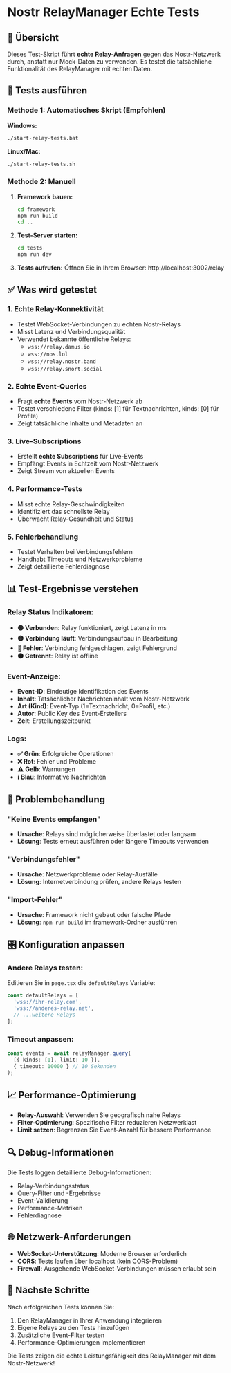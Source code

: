 # Nostr RelayManager Echte Tests

## 🎯 Übersicht

Dieses Test-Skript führt **echte Relay-Anfragen** gegen das Nostr-Netzwerk durch, anstatt nur Mock-Daten zu verwenden. Es testet die tatsächliche Funktionalität des RelayManager mit echten Daten.

## 🚀 Tests ausführen

### Methode 1: Automatisches Skript (Empfohlen)

**Windows:**
```bash
./start-relay-tests.bat
```

**Linux/Mac:**
```bash
./start-relay-tests.sh
```

### Methode 2: Manuell

1. **Framework bauen:**
   ```bash
   cd framework
   npm run build
   cd ..
   ```

2. **Test-Server starten:**
   ```bash
   cd tests
   npm run dev
   ```

3. **Tests aufrufen:**
   Öffnen Sie in Ihrem Browser: http://localhost:3002/relay

## ✅ Was wird getestet

### 1. **Echte Relay-Konnektivität**
- Testet WebSocket-Verbindungen zu echten Nostr-Relays
- Misst Latenz und Verbindungsqualität
- Verwendet bekannte öffentliche Relays:
  - `wss://relay.damus.io`
  - `wss://nos.lol` 
  - `wss://relay.nostr.band`
  - `wss://relay.snort.social`

### 2. **Echte Event-Queries**
- Fragt **echte Events** vom Nostr-Netzwerk ab
- Testet verschiedene Filter (kinds: [1] für Textnachrichten, kinds: [0] für Profile)
- Zeigt tatsächliche Inhalte und Metadaten an

### 3. **Live-Subscriptions**
- Erstellt **echte Subscriptions** für Live-Events
- Empfängt Events in Echtzeit vom Nostr-Netzwerk
- Zeigt Stream von aktuellen Events

### 4. **Performance-Tests**
- Misst echte Relay-Geschwindigkeiten
- Identifiziert das schnellste Relay
- Überwacht Relay-Gesundheit und Status

### 5. **Fehlerbehandlung**
- Testet Verhalten bei Verbindungsfehlern
- Handhabt Timeouts und Netzwerkprobleme
- Zeigt detaillierte Fehlerdiagnose

## 📊 Test-Ergebnisse verstehen

### Relay Status Indikatoren:
- **🟢 Verbunden**: Relay funktioniert, zeigt Latenz in ms
- **🟡 Verbindung läuft**: Verbindungsaufbau in Bearbeitung  
- **🔴 Fehler**: Verbindung fehlgeschlagen, zeigt Fehlergrund
- **⚫ Getrennt**: Relay ist offline

### Event-Anzeige:
- **Event-ID**: Eindeutige Identifikation des Events
- **Inhalt**: Tatsächlicher Nachrichteninhalt vom Nostr-Netzwerk
- **Art (Kind)**: Event-Typ (1=Textnachricht, 0=Profil, etc.)
- **Autor**: Public Key des Event-Erstellers
- **Zeit**: Erstellungszeitpunkt

### Logs:
- **✅ Grün**: Erfolgreiche Operationen
- **❌ Rot**: Fehler und Probleme  
- **⚠️ Gelb**: Warnungen
- **ℹ️ Blau**: Informative Nachrichten

## 🔧 Problembehandlung

### "Keine Events empfangen"
- **Ursache**: Relays sind möglicherweise überlastet oder langsam
- **Lösung**: Tests erneut ausführen oder längere Timeouts verwenden

### "Verbindungsfehler"
- **Ursache**: Netzwerkprobleme oder Relay-Ausfälle
- **Lösung**: Internetverbindung prüfen, andere Relays testen

### "Import-Fehler"
- **Ursache**: Framework nicht gebaut oder falsche Pfade
- **Lösung**: `npm run build` im framework-Ordner ausführen

## 🎛️ Konfiguration anpassen

### Andere Relays testen:
Editieren Sie in `page.tsx` die `defaultRelays` Variable:

```typescript
const defaultRelays = [
  'wss://ihr-relay.com',
  'wss://anderes-relay.net',
  // ...weitere Relays
];
```

### Timeout anpassen:
```typescript
const events = await relayManager.query(
  [{ kinds: [1], limit: 10 }],
  { timeout: 10000 } // 10 Sekunden
);
```

## 📈 Performance-Optimierung

- **Relay-Auswahl**: Verwenden Sie geografisch nahe Relays
- **Filter-Optimierung**: Spezifische Filter reduzieren Netzwerklast
- **Limit setzen**: Begrenzen Sie Event-Anzahl für bessere Performance

## 🔍 Debug-Informationen

Die Tests loggen detaillierte Debug-Informationen:
- Relay-Verbindungsstatus
- Query-Filter und -Ergebnisse  
- Event-Validierung
- Performance-Metriken
- Fehlerdiagnose

## 🌐 Netzwerk-Anforderungen

- **WebSocket-Unterstützung**: Moderne Browser erforderlich
- **CORS**: Tests laufen über localhost (kein CORS-Problem)
- **Firewall**: Ausgehende WebSocket-Verbindungen müssen erlaubt sein

## 📝 Nächste Schritte

Nach erfolgreichen Tests können Sie:
1. Den RelayManager in Ihrer Anwendung integrieren
2. Eigene Relays zu den Tests hinzufügen  
3. Zusätzliche Event-Filter testen
4. Performance-Optimierungen implementieren

Die Tests zeigen die echte Leistungsfähigkeit des RelayManager mit dem Nostr-Netzwerk!